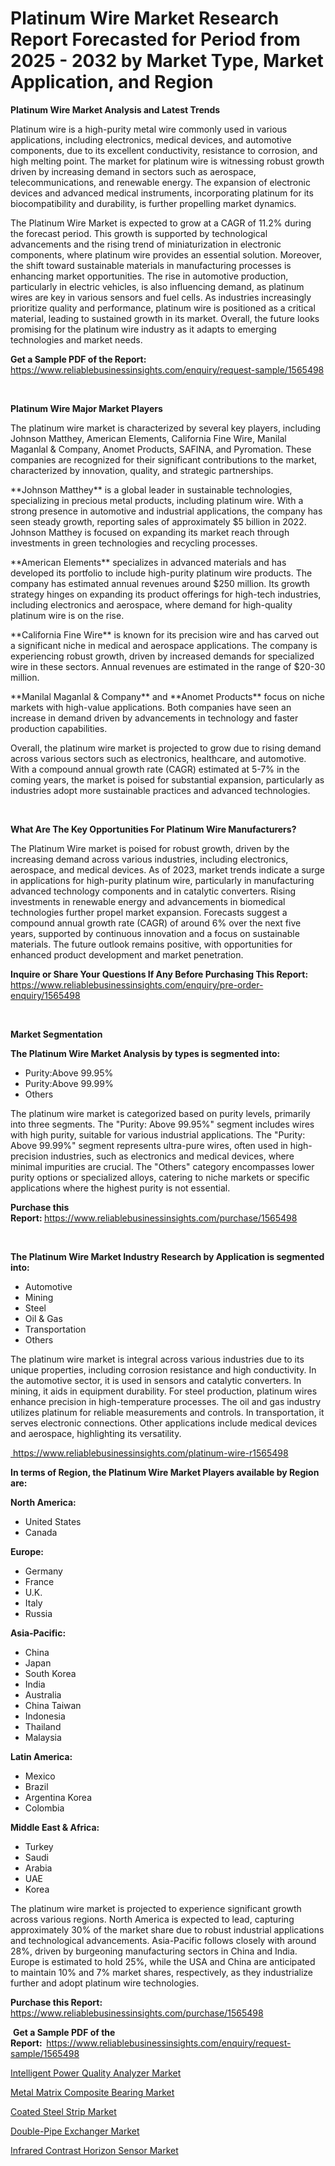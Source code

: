 <p><h1>Platinum Wire Market Research Report Forecasted for Period from 2025 -  2032 by Market Type, Market Application, and Region</h1></p><p><strong>Platinum Wire Market Analysis and Latest Trends</strong></p>
<p><p>Platinum wire is a high-purity metal wire commonly used in various applications, including electronics, medical devices, and automotive components, due to its excellent conductivity, resistance to corrosion, and high melting point. The market for platinum wire is witnessing robust growth driven by increasing demand in sectors such as aerospace, telecommunications, and renewable energy. The expansion of electronic devices and advanced medical instruments, incorporating platinum for its biocompatibility and durability, is further propelling market dynamics.</p><p>The Platinum Wire Market is expected to grow at a CAGR of 11.2% during the forecast period. This growth is supported by technological advancements and the rising trend of miniaturization in electronic components, where platinum wire provides an essential solution. Moreover, the shift toward sustainable materials in manufacturing processes is enhancing market opportunities. The rise in automotive production, particularly in electric vehicles, is also influencing demand, as platinum wires are key in various sensors and fuel cells. As industries increasingly prioritize quality and performance, platinum wire is positioned as a critical material, leading to sustained growth in its market. Overall, the future looks promising for the platinum wire industry as it adapts to emerging technologies and market needs.</p></p>
<p><strong>Get a Sample PDF of the Report:&nbsp;</strong> <a href="https://www.reliablebusinessinsights.com/enquiry/request-sample/1565498?utm_campaign=3048&utm_medium=2&utm_source=Github&utm_content=ia&utm_term=31032025&utm_id=platinum-wire">https://www.reliablebusinessinsights.com/enquiry/request-sample/1565498</a></p>
<p>&nbsp;</p>
<p><strong>Platinum Wire Major Market Players</strong></p>
<p><p>The platinum wire market is characterized by several key players, including Johnson Matthey, American Elements, California Fine Wire, Manilal Maganlal & Company, Anomet Products, SAFINA, and Pyromation. These companies are recognized for their significant contributions to the market, characterized by innovation, quality, and strategic partnerships.</p><p>**Johnson Matthey** is a global leader in sustainable technologies, specializing in precious metal products, including platinum wire. With a strong presence in automotive and industrial applications, the company has seen steady growth, reporting sales of approximately $5 billion in 2022. Johnson Matthey is focused on expanding its market reach through investments in green technologies and recycling processes.</p><p>**American Elements** specializes in advanced materials and has developed its portfolio to include high-purity platinum wire products. The company has estimated annual revenues around $250 million. Its growth strategy hinges on expanding its product offerings for high-tech industries, including electronics and aerospace, where demand for high-quality platinum wire is on the rise.</p><p>**California Fine Wire** is known for its precision wire and has carved out a significant niche in medical and aerospace applications. The company is experiencing robust growth, driven by increased demands for specialized wire in these sectors. Annual revenues are estimated in the range of $20-30 million.</p><p>**Manilal Maganlal & Company** and **Anomet Products** focus on niche markets with high-value applications. Both companies have seen an increase in demand driven by advancements in technology and faster production capabilities.</p><p>Overall, the platinum wire market is projected to grow due to rising demand across various sectors such as electronics, healthcare, and automotive. With a compound annual growth rate (CAGR) estimated at 5-7% in the coming years, the market is poised for substantial expansion, particularly as industries adopt more sustainable practices and advanced technologies.</p></p>
<p>&nbsp;</p>
<p><strong>What Are The Key Opportunities For Platinum Wire Manufacturers?</strong></p>
<p><p>The Platinum Wire market is poised for robust growth, driven by the increasing demand across various industries, including electronics, aerospace, and medical devices. As of 2023, market trends indicate a surge in applications for high-purity platinum wire, particularly in manufacturing advanced technology components and in catalytic converters. Rising investments in renewable energy and advancements in biomedical technologies further propel market expansion. Forecasts suggest a compound annual growth rate (CAGR) of around 6% over the next five years, supported by continuous innovation and a focus on sustainable materials. The future outlook remains positive, with opportunities for enhanced product development and market penetration.</p></p>
<p><strong>Inquire or Share Your Questions If Any Before Purchasing This Report:</strong> <a href="https://www.reliablebusinessinsights.com/enquiry/pre-order-enquiry/1565498?utm_campaign=3048&utm_medium=2&utm_source=Github&utm_content=ia&utm_term=31032025&utm_id=platinum-wire">https://www.reliablebusinessinsights.com/enquiry/pre-order-enquiry/1565498</a></p>
<p>&nbsp;</p>
<p><strong>Market Segmentation</strong></p>
<p><strong>The Platinum Wire Market Analysis by types is segmented into:</strong></p>
<p><ul><li>Purity:Above 99.95%</li><li>Purity:Above 99.99%</li><li>Others</li></ul></p>
<p><p>The platinum wire market is categorized based on purity levels, primarily into three segments. The "Purity: Above 99.95%" segment includes wires with high purity, suitable for various industrial applications. The "Purity: Above 99.99%" segment represents ultra-pure wires, often used in high-precision industries, such as electronics and medical devices, where minimal impurities are crucial. The "Others" category encompasses lower purity options or specialized alloys, catering to niche markets or specific applications where the highest purity is not essential.</p></p>
<p><strong>Purchase this Report:&nbsp;</strong><a href="https://www.reliablebusinessinsights.com/purchase/1565498?utm_campaign=3048&utm_medium=2&utm_source=Github&utm_content=ia&utm_term=31032025&utm_id=platinum-wire">https://www.reliablebusinessinsights.com/purchase/1565498</a></p>
<p>&nbsp;</p>
<p><strong>The Platinum Wire Market Industry Research by Application is segmented into:</strong></p>
<p><ul><li>Automotive</li><li>Mining</li><li>Steel</li><li>Oil & Gas</li><li>Transportation</li><li>Others</li></ul></p>
<p><p>The platinum wire market is integral across various industries due to its unique properties, including corrosion resistance and high conductivity. In the automotive sector, it is used in sensors and catalytic converters. In mining, it aids in equipment durability. For steel production, platinum wires enhance precision in high-temperature processes. The oil and gas industry utilizes platinum for reliable measurements and controls. In transportation, it serves electronic connections. Other applications include medical devices and aerospace, highlighting its versatility.</p></p>
<p><a href="https://www.reliablebusinessinsights.com/platinum-wire-r1565498?utm_campaign=3048&utm_medium=2&utm_source=Github&utm_content=ia&utm_term=31032025&utm_id=platinum-wire">&nbsp;https://www.reliablebusinessinsights.com/platinum-wire-r1565498</a></p>
<p><strong>In terms of Region, the Platinum Wire Market Players available by Region are:</strong></p>
<p>
    <p> <strong> North America: </strong>
        <ul>
            <li>United States</li>
            <li>Canada</li>
        </ul>
        </p> 
    <p> <strong> Europe: </strong>
        <ul>
            <li>Germany</li>
            <li>France</li>
            <li>U.K.</li>
            <li>Italy</li>
            <li>Russia</li>
        </ul>
        </p> 
    <p> <strong> Asia-Pacific: </strong>
        <ul>
            <li>China</li>
            <li>Japan</li>
            <li>South Korea</li>
            <li>India</li>
            <li>Australia</li>
            <li>China Taiwan</li>
            <li>Indonesia</li>
            <li>Thailand</li>
            <li>Malaysia</li>
        </ul>
        </p> 
    <p> <strong> Latin America: </strong>
        <ul>
            <li>Mexico</li>
            <li>Brazil</li>
            <li>Argentina Korea</li>
            <li>Colombia</li>
        </ul>
        </p> 
    <p> <strong> Middle East & Africa: </strong>
        <ul>
            <li>Turkey</li>
            <li>Saudi</li>
            <li>Arabia</li>
            <li>UAE</li>
            <li>Korea</li>
        </ul>
    </p>
    </p>
<p><p>The platinum wire market is projected to experience significant growth across various regions. North America is expected to lead, capturing approximately 30% of the market share due to robust industrial applications and technological advancements. Asia-Pacific follows closely with around 28%, driven by burgeoning manufacturing sectors in China and India. Europe is estimated to hold 25%, while the USA and China are anticipated to maintain 10% and 7% market shares, respectively, as they industrialize further and adopt platinum wire technologies.</p></p>
<p><strong>Purchase this Report: </strong><a href="https://www.reliablebusinessinsights.com/purchase/1565498?utm_campaign=3048&utm_medium=2&utm_source=Github&utm_content=ia&utm_term=31032025&utm_id=platinum-wire">https://www.reliablebusinessinsights.com/purchase/1565498</a></p>
<p>&nbsp;<strong>Get a Sample PDF of the Report:&nbsp;&nbsp;</strong><a href="https://www.reliablebusinessinsights.com/enquiry/request-sample/1565498?utm_campaign=3048&utm_medium=2&utm_source=Github&utm_content=ia&utm_term=31032025&utm_id=platinum-wire">https://www.reliablebusinessinsights.com/enquiry/request-sample/1565498</a></p>
<p><strong></strong></p>
<p><p><a href="https://www.linkedin.com/pulse/growth-projections-intelligent-power-quality-analyzer-market-rtjyf?utm_campaign=3048&utm_medium=2&utm_source=Github&utm_content=ia&utm_term=31032025&utm_id=platinum-wire">Intelligent Power Quality Analyzer Market</a></p><p><a href="https://www.linkedin.com/pulse/forecasts-metal-matrix-composite-bearing-market-anticipated-124-ehrlf?utm_campaign=3048&utm_medium=2&utm_source=Github&utm_content=ia&utm_term=31032025&utm_id=platinum-wire">Metal Matrix Composite Bearing Market</a></p><p><a href="https://github.com/lizonbochil23/Market-Research-Report-List-1/blob/main/coated-steel-strip-market.md?utm_campaign=3048&utm_medium=2&utm_source=Github&utm_content=ia&utm_term=31032025&utm_id=platinum-wire">Coated Steel Strip Market</a></p><p><a href="https://www.linkedin.com/pulse/double-pipe-exchanger-industry-summary-demand-drivers-aksif?utm_campaign=3048&utm_medium=2&utm_source=Github&utm_content=ia&utm_term=31032025&utm_id=platinum-wire">Double-Pipe Exchanger Market</a></p><p><a href="https://www.linkedin.com/pulse/trends-global-infrared-contrast-horizon-sensor-market-forecast-ze6wf?utm_campaign=3048&utm_medium=2&utm_source=Github&utm_content=ia&utm_term=31032025&utm_id=platinum-wire">Infrared Contrast Horizon Sensor Market</a></p></p>